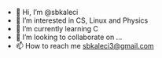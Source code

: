 - 👋 Hi, I’m @sbkaleci
- 👀 I’m interested in CS, Linux and Physics
- 🌱 I’m currently learning C
- 💞️ I’m looking to collaborate on ...
- 📫 How to reach me sbkaleci3@gmail.com

<!---
sbkaleci/sbkaleci is a ✨ special ✨ repository because its `README.md` (this file) appears on your GitHub profile.
You can click the Preview link to take a look at your changes.
--->
